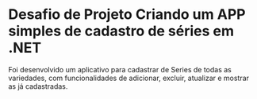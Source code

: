 # Desafio de Projeto Criando um APP simples de cadastro de séries em .NET



Foi desenvolvido um aplicativo para cadastrar de Series de todas as variedades, com funcionalidades de adicionar, excluir, atualizar e mostrar as já cadastradas.